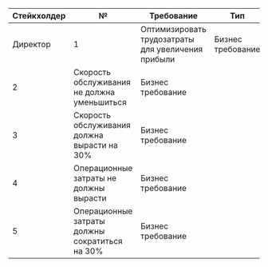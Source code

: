﻿| Стейкхолдер | №                                              | Требование                                         | Тип               |
| ----------- | ---------------------------------------------- | -------------------------------------------------- | ----------------- |
| Директор    | 1                                              | Оптимизировать трудозатраты для увеличения прибыли | Бизнес требование |
| 2           | Скорость обслуживания не должна уменьшиться    | Бизнес требование                                  |
| 3           | Скорость обслуживания должна вырасти на 30%    | Бизнес требование                                  |
| 4           | Операционные затраты не должны вырасти         | Бизнес требование                                  |
| 5           | Операционные затраты должны сократиться на 30% | Бизнес требование                                  |